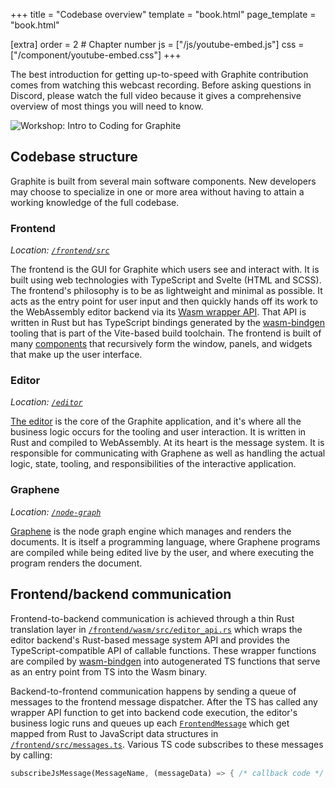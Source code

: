 +++
title = "Codebase overview"
template = "book.html"
page_template = "book.html"

[extra]
order = 2 # Chapter number
js = ["/js/youtube-embed.js"]
css = ["/component/youtube-embed.css"]
+++

The best introduction for getting up-to-speed with Graphite contribution comes from watching this webcast recording. Before asking questions in Discord, please watch the full video because it gives a comprehensive overview of most things you will need to know.

<div class="youtube-embed aspect-16x9">
	<img data-youtube-embed="vUzIeg8frh4" src="https://static.graphite.rs/content/volunteer/guide/workshop-intro-to-coding-for-graphite-youtube.avif" onerror="this.onerror = null; this.src = this.src.replace('.avif', '.png')" alt="Workshop: Intro to Coding for Graphite" />
</div>

## Codebase structure

Graphite is built from several main software components. New developers may choose to specialize in one or more area without having to attain a working knowledge of the full codebase.

### Frontend

*Location: [`/frontend/src`](https://github.com/GraphiteEditor/Graphite/tree/master/frontend/src)*

The frontend is the GUI for Graphite which users see and interact with. It is built using web technologies with TypeScript and Svelte (HTML and SCSS). The frontend's philosophy is to be as lightweight and minimal as possible. It acts as the entry point for user input and then quickly hands off its work to the WebAssembly editor backend via its [Wasm wrapper API](https://github.com/GraphiteEditor/Graphite/tree/master/frontend/wasm). That API is written in Rust but has TypeScript bindings generated by the [wasm-bindgen](https://github.com/rustwasm/wasm-bindgen) tooling that is part of the Vite-based build toolchain. The frontend is built of many [components](https://github.com/GraphiteEditor/Graphite/tree/master/frontend/src/components) that recursively form the window, panels, and widgets that make up the user interface.

### Editor

*Location: [`/editor`](https://github.com/GraphiteEditor/Graphite/tree/master/editor)*

[The editor](./editor-structure) is the core of the Graphite application, and it's where all the business logic occurs for the tooling and user interaction. It is written in Rust and compiled to WebAssembly. At its heart is the message system. It is responsible for communicating with Graphene as well as handling the actual logic, state, tooling, and responsibilities of the interactive application.

### Graphene

*Location: [`/node-graph`](https://github.com/GraphiteEditor/Graphite/tree/master/node-graph)*

[Graphene](../graphene/) is the node graph engine which manages and renders the documents. It is itself a programming language, where Graphene programs are compiled while being edited live by the user, and where executing the program renders the document.

## Frontend/backend communication

Frontend-to-backend communication is achieved through a thin Rust translation layer in [`/frontend/wasm/src/editor_api.rs`](https://github.com/GraphiteEditor/Graphite/tree/master/frontend/wasm/src/editor_api.rs) which wraps the editor backend's Rust-based message system API and provides the TypeScript-compatible API of callable functions. These wrapper functions are compiled by [wasm-bindgen](https://github.com/rustwasm/wasm-bindgen) into autogenerated TS functions that serve as an entry point from TS into the Wasm binary.

Backend-to-frontend communication happens by sending a queue of messages to the frontend message dispatcher. After the TS has called any wrapper API function to get into backend code execution, the editor's business logic runs and queues up each [`FrontendMessage`](https://github.com/GraphiteEditor/Graphite/tree/master/editor/src/messages/frontend/frontend_message.rs) which get mapped from Rust to JavaScript data structures in [`/frontend/src/messages.ts`](https://github.com/GraphiteEditor/Graphite/tree/master/frontend/src/messages.ts). Various TS code subscribes to these messages by calling:

```rs
subscribeJsMessage(MessageName, (messageData) => { /* callback code */ });
```
